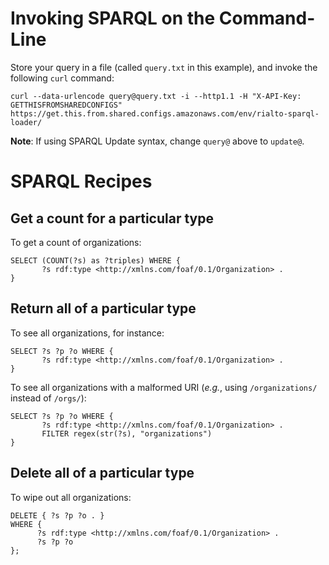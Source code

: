 # Invoking SPARQL on the Command-Line

Store your query in a file (called `query.txt` in this example), and invoke the following `curl` command:

```shell
curl --data-urlencode query@query.txt -i --http1.1 -H "X-API-Key: GETTHISFROMSHAREDCONFIGS" https://get.this.from.shared.configs.amazonaws.com/env/rialto-sparql-loader/
```

**Note**: If using SPARQL Update syntax, change `query@` above to `update@`.

# SPARQL Recipes

## Get a count for a particular type

To get a count of organizations:

```sparql
SELECT (COUNT(?s) as ?triples) WHERE {
       ?s rdf:type <http://xmlns.com/foaf/0.1/Organization> .
}
```

## Return all of a particular type

To see all organizations, for instance:

```sparql
SELECT ?s ?p ?o WHERE {
       ?s rdf:type <http://xmlns.com/foaf/0.1/Organization> .
}
```

To see all organizations with a malformed URI (*e.g.*, using `/organizations/` instead of `/orgs/`):
```sparql
SELECT ?s ?p ?o WHERE {
       ?s rdf:type <http://xmlns.com/foaf/0.1/Organization> .
       FILTER regex(str(?s), "organizations")
}
```

## Delete all of a particular type

To wipe out all organizations: 

```sparql
DELETE { ?s ?p ?o . }
WHERE {
      ?s rdf:type <http://xmlns.com/foaf/0.1/Organization> .
      ?s ?p ?o
};
```